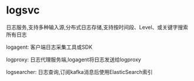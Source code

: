 # logsvc
日志服务,支持多种输入源,分布式日志存储,支持按时间段、Level、或关键字搜索所有日志

logagent: 客户端日志采集工具或SDK

logproxy: 日志代理服务端,logagent将日志发送给logproxy

logsearcher: 日志查询,订阅kafka消息后使用ElasticSearch索引
